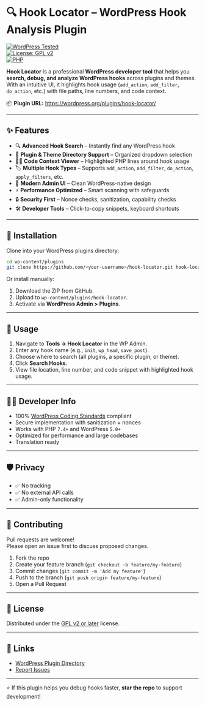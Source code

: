 # 🔍 Hook Locator – WordPress Hook Analysis Plugin

[![WordPress Tested](https://img.shields.io/badge/WordPress-6.8-blue.svg)](https://wordpress.org/plugins/hook-locator/)  
[![License: GPL v2](https://img.shields.io/badge/License-GPLv2%2B-green.svg)](https://www.gnu.org/licenses/gpl-2.0.html)  
[![PHP](https://img.shields.io/badge/PHP-7.4%2B-orange.svg)](https://www.php.net/)  

**Hook Locator** is a professional **WordPress developer tool** that helps you **search, debug, and analyze WordPress hooks** across plugins and themes.  
With an intuitive UI, it highlights hook usage (`add_action`, `add_filter`, `do_action`, etc.) with file paths, line numbers, and code context.  

📦 **Plugin URL:** https://wordpress.org/plugins/hook-locator/

---

## ✨ Features

- 🔍 **Advanced Hook Search** – Instantly find any WordPress hook  
- 📂 **Plugin & Theme Directory Support** – Organized dropdown selection  
- 🧑‍💻 **Code Context Viewer** – Highlighted PHP lines around hook usage  
- 🏷 **Multiple Hook Types** – Supports `add_action`, `add_filter`, `do_action`, `apply_filters`, etc.  
- 🎨 **Modern Admin UI** – Clean WordPress-native design  
- ⚡ **Performance Optimized** – Smart scanning with safeguards  
- 🔒 **Security First** – Nonce checks, sanitization, capability checks  
- 🛠 **Developer Tools** – Click-to-copy snippets, keyboard shortcuts  

---

## 🚀 Installation

Clone into your WordPress plugins directory:

```bash
cd wp-content/plugins
git clone https://github.com/<your-username>/hook-locator.git hook-locator
```

Or install manually:

1. Download the ZIP from GitHub.  
2. Upload to `wp-content/plugins/hook-locator`.  
3. Activate via **WordPress Admin > Plugins**.  

---

## 🎯 Usage

1. Navigate to **Tools → Hook Locator** in the WP Admin.  
2. Enter any hook name (e.g., `init`, `wp_head`, `save_post`).  
3. Choose where to search (all plugins, a specific plugin, or theme).  
4. Click **Search Hooks**.  
5. View file location, line number, and code snippet with highlighted hook usage.  

---

## 👨‍💻 Developer Info

- 100% [WordPress Coding Standards](https://github.com/WordPress/WordPress-Coding-Standards) compliant  
- Secure implementation with sanitization + nonces  
- Works with PHP `7.4+` and WordPress `5.0+`  
- Optimized for performance and large codebases  
- Translation ready  

---

## 🛡 Privacy

- ✅ No tracking  
- ✅ No external API calls  
- ✅ Admin-only functionality  

---

## 🤝 Contributing

Pull requests are welcome!  
Please open an issue first to discuss proposed changes.  

1. Fork the repo  
2. Create your feature branch (`git checkout -b feature/my-feature`)  
3. Commit changes (`git commit -m 'Add my feature'`)  
4. Push to the branch (`git push origin feature/my-feature`)  
5. Open a Pull Request  

---

## 📜 License

Distributed under the [GPL v2 or later](https://www.gnu.org/licenses/gpl-2.0.html) license.  

---

## 🔗 Links

- [WordPress Plugin Directory](https://wordpress.org/plugins/hook-locator/)  
- [Report Issues](https://github.com/<your-username>/hook-locator/issues)  

---

⭐ If this plugin helps you debug hooks faster, **star the repo** to support development!
